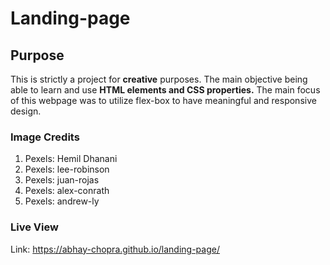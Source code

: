 # Landing-page 
 
## Purpose

This is strictly a project for <strong>creative</strong> purposes. The main objective being able to learn and use <strong>HTML elements and CSS properties.</strong> The main focus of this webpage was to utilize flex-box to have meaningful and responsive design.

### Image Credits

1. Pexels: Hemil Dhanani
2. Pexels: lee-robinson
3. Pexels: juan-rojas
4. Pexels: alex-conrath
5. Pexels: andrew-ly

### Live View

Link: https://abhay-chopra.github.io/landing-page/

